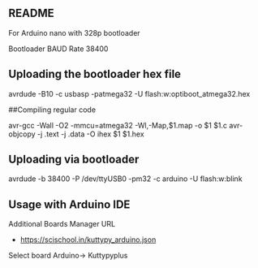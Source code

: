 ## README

For Arduino nano with 328p bootloader

Bootloader BAUD Rate 38400

## Uploading the bootloader hex file
avrdude -B10 -c usbasp -patmega32 -U flash:w:optiboot_atmega32.hex

##Compiling regular code

avr-gcc  -Wall -O2 -mmcu=atmega32 -Wl,-Map,$1.map -o $1 $1.c
avr-objcopy -j .text -j .data -O ihex $1 $1.hex

## Uploading via bootloader

avrdude -b 38400 -P /dev/ttyUSB0 -pm32 -c arduino -U flash:w:blink


## Usage with Arduino IDE

Additional Boards Manager URL

+ https://scischool.in/kuttypy_arduino.json

Select board Arduino-> Kuttypyplus
